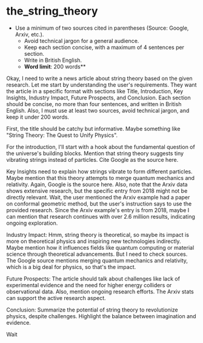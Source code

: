 # the_string_theory

- Use a minimum of two sources cited in parentheses (Source: Google, Arxiv, etc.).
     - Avoid technical jargon for a general audience.
     - Keep each section concise, with a maximum of 4 sentences per section.
     - Write in British English.
    - **Word limit**: 200 words**




Okay, I need to write a news article about string theory based on the given research. Let me start by understanding the user's requirements. They want the article in a specific format with sections like Title, Introduction, Key Insights, Industry Impact, Future Prospects, and Conclusion. Each section should be concise, no more than four sentences, and written in British English. Also, I must use at least two sources, avoid technical jargon, and keep it under 200 words.

First, the title should be catchy but informative. Maybe something like "String Theory: The Quest to Unify Physics". 

For the introduction, I'll start with a hook about the fundamental question of the universe's building blocks. Mention that string theory suggests tiny vibrating strings instead of particles. Cite Google as the source here.

Key Insights need to explain how strings vibrate to form different particles. Maybe mention that this theory attempts to merge quantum mechanics and relativity. Again, Google is the source here. Also, note that the Arxiv data shows extensive research, but the specific entry from 2018 might not be directly relevant. Wait, the user mentioned the Arxiv example had a paper on conformal geometric method, but the user's instruction says to use the provided research. Since the Arxiv example's entry is from 2018, maybe I can mention that research continues with over 2.6 million results, indicating ongoing exploration. 

Industry Impact: Hmm, string theory is theoretical, so maybe its impact is more on theoretical physics and inspiring new technologies indirectly. Maybe mention how it influences fields like quantum computing or material science through theoretical advancements. But I need to check sources. The Google source mentions merging quantum mechanics and relativity, which is a big deal for physics, so that's the impact.

Future Prospects: The article should talk about challenges like lack of experimental evidence and the need for higher energy colliders or observational data. Also, mention ongoing research efforts. The Arxiv stats can support the active research aspect.

Conclusion: Summarize the potential of string theory to revolutionize physics, despite challenges. Highlight the balance between imagination and evidence.

Wait